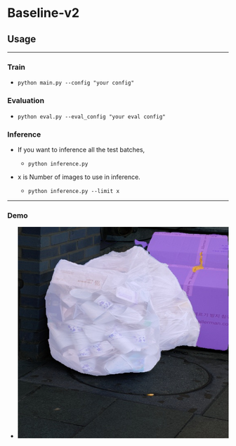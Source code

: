 Baseline-v2
===
## Usage
---
### Train
- `python main.py --config "your config"`

### Evaluation
- `python eval.py --eval_config "your eval config"`

### Inference
- If you want to inference all the test batches,
    - `python inference.py`

- x is Number of images to use in inference.
    - `python inference.py --limit x`
---
### Demo
- ![demo](./prediction/PAN/29.jpg) 

